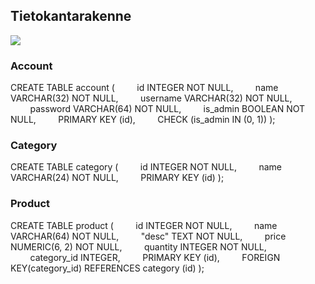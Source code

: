 ﻿## Tietokantarakenne

![](/Tietokantakaavio.png)

### Account

CREATE TABLE account (
&nbsp;&nbsp;&nbsp;&nbsp;&nbsp;&nbsp;&nbsp;&nbsp;id INTEGER NOT NULL, 
&nbsp;&nbsp;&nbsp;&nbsp;&nbsp;&nbsp;&nbsp;&nbsp;name VARCHAR(32) NOT NULL, 
&nbsp;&nbsp;&nbsp;&nbsp;&nbsp;&nbsp;&nbsp;&nbsp;username VARCHAR(32) NOT NULL, 
&nbsp;&nbsp;&nbsp;&nbsp;&nbsp;&nbsp;&nbsp;&nbsp;password VARCHAR(64) NOT NULL, 
&nbsp;&nbsp;&nbsp;&nbsp;&nbsp;&nbsp;&nbsp;&nbsp;is_admin BOOLEAN NOT NULL, 
&nbsp;&nbsp;&nbsp;&nbsp;&nbsp;&nbsp;&nbsp;&nbsp;PRIMARY KEY (id), 
&nbsp;&nbsp;&nbsp;&nbsp;&nbsp;&nbsp;&nbsp;&nbsp;CHECK (is_admin IN (0, 1))
);

### Category

CREATE TABLE category (
&nbsp;&nbsp;&nbsp;&nbsp;&nbsp;&nbsp;&nbsp;&nbsp;id INTEGER NOT NULL, 
&nbsp;&nbsp;&nbsp;&nbsp;&nbsp;&nbsp;&nbsp;&nbsp;name VARCHAR(24) NOT NULL, 
&nbsp;&nbsp;&nbsp;&nbsp;&nbsp;&nbsp;&nbsp;&nbsp;PRIMARY KEY (id)
);

### Product

CREATE TABLE product (
&nbsp;&nbsp;&nbsp;&nbsp;&nbsp;&nbsp;&nbsp;&nbsp;id INTEGER NOT NULL, 
&nbsp;&nbsp;&nbsp;&nbsp;&nbsp;&nbsp;&nbsp;&nbsp;name VARCHAR(64) NOT NULL, 
&nbsp;&nbsp;&nbsp;&nbsp;&nbsp;&nbsp;&nbsp;&nbsp;"desc" TEXT NOT NULL, 
&nbsp;&nbsp;&nbsp;&nbsp;&nbsp;&nbsp;&nbsp;&nbsp;price NUMERIC(6, 2) NOT NULL, 
&nbsp;&nbsp;&nbsp;&nbsp;&nbsp;&nbsp;&nbsp;&nbsp;quantity INTEGER NOT NULL, 
&nbsp;&nbsp;&nbsp;&nbsp;&nbsp;&nbsp;&nbsp;&nbsp;category_id INTEGER, 
&nbsp;&nbsp;&nbsp;&nbsp;&nbsp;&nbsp;&nbsp;&nbsp;PRIMARY KEY (id), 
&nbsp;&nbsp;&nbsp;&nbsp;&nbsp;&nbsp;&nbsp;&nbsp;FOREIGN KEY(category_id) REFERENCES category (id)
);
